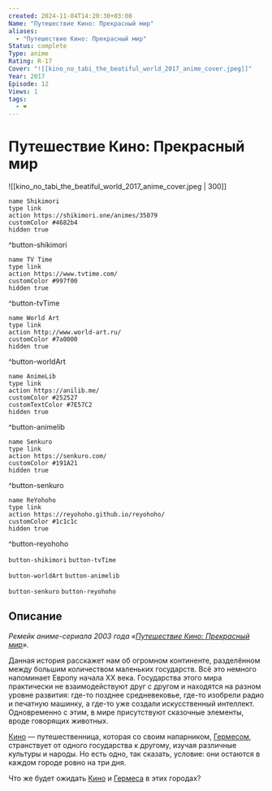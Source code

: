 ```yaml
---
created: 2024-11-04T14:20:30+03:00
Name: "Путешествие Кино: Прекрасный мир"
aliases:
  - "Путешествие Кино: Прекрасный мир"
Status: complete
Type: anime
Rating: R-17
Cover: "![[kino_no_tabi_the_beatiful_world_2017_anime_cover.jpeg]]"
Year: 2017
Episode: 12
Views: 1
tags:
  - ❤
---
```


# Путешествие Кино: Прекрасный мир

![[kino_no_tabi_the_beatiful_world_2017_anime_cover.jpeg | 300]]

```button
name Shikimori
type link
action https://shikimori.one/animes/35079
customColor #4682b4
hidden true
```
^button-shikimori

```button
name TV Time
type link
action https://www.tvtime.com/
customColor #997f00
hidden true
```
^button-tvTime

```button
name World Art
type link
action http://www.world-art.ru/
customColor #7a0000
hidden true
```
^button-worldArt

```button
name AnimeLib
type link
action https://anilib.me/
customColor #252527
customTextColor #7E57C2
hidden true
```
^button-animelib

```button
name Senkuro
type link
action https://senkuro.com/
customColor #191A21
hidden true
```
^button-senkuro

```button
name ReYohoho
type link
action https://reyohoho.github.io/reyohoho/
customColor #1c1c1c
hidden true
```
^button-reyohoho

`button-shikimori` `button-tvTime`

`button-worldArt` `button-animelib`

`button-senkuro` `button-reyohoho`

## Описание

_Ремейк аниме-сериала 2003 года «[Путешествие Кино: Прекрасный мир](https://shikimori.one/animes/z486-kino-no-tabi-the-beautiful-world)»._

Данная история расскажет нам об огромном континенте, разделённом между большим количеством маленьких государств. Всё это немного напоминает Европу начала ХХ века. Государства этого мира практически не взаимодействуют друг с другом и находятся на разном уровне развития: где-то позднее средневековье, где-то изобрели радио и печатную машинку, а где-то уже создали искусственный интеллект. Одновременно с этим, в мире присутствуют сказочные элементы, вроде говорящих животных.

[Кино](https://shikimori.one/characters/87-kino) — путешественница, которая со своим напарником, [Гермесом](https://shikimori.one/characters/88-hermes), странствует от одного государства к другому, изучая различные культуры и народы. Но есть одно, так сказать, условие: они остаются в каждом городе ровно на три дня.

Что же будет ожидать [Кино](https://shikimori.one/characters/87-kino) и [Гермеса](https://shikimori.one/characters/88-hermes) в этих городах?
